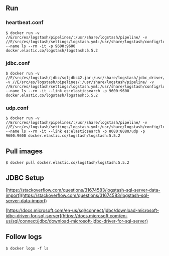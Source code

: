 ## Run

### heartbeat.conf

```
$ docker run -v //E/src/es/logstash/pipelines/:/usr/share/logstash/pipeline/ -v //E/src/es/logstash/settings/logstash.yml:/usr/share/logstash/config/logstash.yml --name ls --rm -it -p 9600:9600 docker.elastic.co/logstash/logstash:5.5.2
```

### jdbc.conf

```
$ docker run -v //E/src/es/logstash/jdbc/sqljdbc42.jar:/usr/share/logstash/jdbc_driver/sqljdbc42.jar -v //E/src/es/logstash/pipelines/:/usr/share/logstash/pipeline/ -v //E/src/es/logstash/settings/logstash.yml:/usr/share/logstash/config/logstash.yml --name ls --rm -it --link es:elasticsearch -p 9600:9600 docker.elastic.co/logstash/logstash:5.5.2
```

### udp.conf

```
$ docker run -v //E/src/es/logstash/pipelines/:/usr/share/logstash/pipeline/ -v //E/src/es/logstash/settings/logstash.yml:/usr/share/logstash/config/logstash.yml --name ls --rm -it --link es:elasticsearch -p 8080:8080/udp -p 9600:9600 docker.elastic.co/logstash/logstash:5.5.2
```

## Pull images

```
$ docker pull docker.elastic.co/logstash/logstash:5.5.2
```

## JDBC Setup

[https://stackoverflow.com/questions/31674583/logstash-sql-server-data-import](https://stackoverflow.com/questions/31674583/logstash-sql-server-data-import)

[https://docs.microsoft.com/en-us/sql/connect/jdbc/download-microsoft-jdbc-driver-for-sql-server](https://docs.microsoft.com/en-us/sql/connect/jdbc/download-microsoft-jdbc-driver-for-sql-server)

## Follow logs

```
$ docker logs -f ls
```

